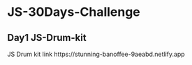# JS-30Days-Challenge
<h2>Day1 JS-Drum-kit</h2>
JS Drum kit link  https://stunning-banoffee-9aeabd.netlify.app 
 

